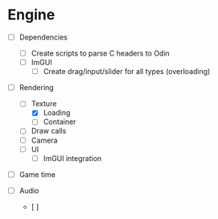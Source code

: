 # Engine

- [ ] Dependencies
  - [ ] Create scripts to parse C headers to Odin
  - [ ] ImGUI
    - [ ] Create drag/input/slider for all types (overloading)

- [ ] Rendering
  - [ ] Texture
    - [x] Loading
    - [ ] Container
  - [ ] Draw calls
  - [ ] Camera
  - [ ] UI
    - [ ] ImGUI integration

- [ ] Game time

- [ ] Audio
  - [ ] 
